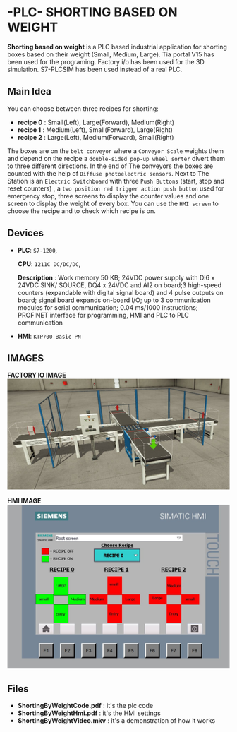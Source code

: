# -PLC- SHORTING BASED ON WEIGHT

**Shorting based on weight** is a PLC based industrial application for 
shorting boxes based on their weight (Small, Medium, Large).
Tia portal V15 has been used for the programing.
Factory i/o has been used for the 3D simulation. 
S7-PLCSIM has been used instead of a real PLC.


## Main Idea
You can choose between three recipes for shorting:
- **recipe 0** : Small(Left), Large(Forward), Medium(Right)
- **recipe 1** : Medium(Left), Small(Forward), Large(Right)
- **recipe 2** : Large(Left), Medium(Forward), Small(Right)

The boxes are on the `belt conveyor` where a `Conveyor Scale` weights them and depend on the recipe a `double-sided pop-up wheel sorter` divert them to three different directions.
In the end of The conveyors the boxes are counted with the help of `Diffuse photoelectric sensors`.
Next to The Station is an `Electric Switchboard` with three `Push Buttons` (start, stop and reset counters) 
, a `two position red trigger action push button` used for emergency stop, three screens to display the counter values and one screen to display the weight of every box.
You can use the `HMI screen` to choose the recipe and to check which recipe is on.





## Devices

- **PLC**:  `S7-1200`,

    **CPU**: `1211C DC/DC/DC`,

    **Description** : Work memory 50 KB; 24VDC power supply with DI6 x 24VDC SINK/ SOURCE, DQ4 x 24VDC and AI2 on
board;3 high-speed counters (expandable with digital signal board) and 4 pulse outputs on board; signal board expands on-board I/O; up to 3 communication modules for serial communication; 0.04 ms/1000 instructions; PROFINET interface for programming, HMI and PLC to PLC communication


- **HMI**: `KTP700 Basic PN`

## IMAGES

**FACTORY IO IMAGE**
![S.B.W.factory.jpg](/img/S.B.W.factory.jpg)

**HMI IMAGE**
![S.B.W.HMIjpg.jpg](/img/S.B.W.HMIjpg.jpg)


## Files

- **ShortingByWeightCode.pdf** : it's the plc code
- **ShortingByWeightHmi.pdf** : it's the HMI settings
- **ShortingByWeightVideo.mkv** : it's a demonstration of how it works
